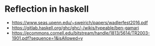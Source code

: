 # Reflection in haskell


- https://www.seas.upenn.edu/~sweirich/papers/wadlerfest2016.pdf
- https://gitlab.haskell.org/ghc/ghc/-/wikis/typeable/ben-gamari
- https://ecommons.cornell.edu/bitstream/handle/1813/5614/TR2003-1901.pdf?sequence=1&isAllowed=y
